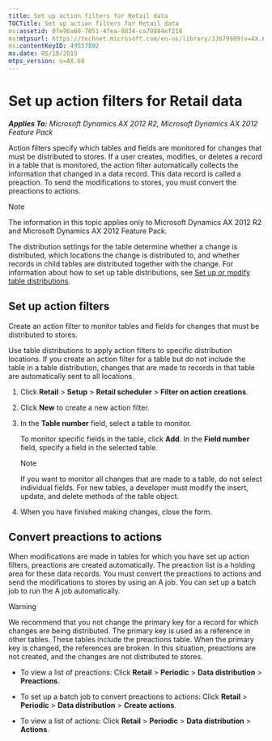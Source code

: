 ```yaml
---
title: Set up action filters for Retail data
TOCTitle: Set up action filters for Retail data
ms:assetid: 0fe96a60-7051-47ea-8834-ca70884ef218
ms:mtpsurl: https://technet.microsoft.com/en-us/library/JJ679909(v=AX.60)
ms:contentKeyID: 49557892
ms.date: 05/18/2015
mtps_version: v=AX.60
---
```


# Set up action filters for Retail data 


_**Applies To:** Microsoft Dynamics AX 2012 R2, Microsoft Dynamics AX 2012 Feature Pack_

Action filters specify which tables and fields are monitored for changes that must be distributed to stores. If a user creates, modifies, or deletes a record in a table that is monitored, the action filter automatically collects the information that changed in a data record. This data record is called a preaction. To send the modifications to stores, you must convert the preactions to actions.


> [!NOTE]
> <P>The information in this topic applies only to Microsoft Dynamics AX 2012 R2 and Microsoft Dynamics AX 2012 Feature Pack.</P>



The distribution settings for the table determine whether a change is distributed, which locations the change is distributed to, and whether records in child tables are distributed together with the change. For information about how to set up table distributions, see [Set up or modify table distributions](set-up-or-modify-table-distributions.md).

## Set up action filters

Create an action filter to monitor tables and fields for changes that must be distributed to stores.

Use table distributions to apply action filters to specific distribution locations. If you create an action filter for a table but do not include the table in a table distribution, changes that are made to records in that table are automatically sent to all locations.

1.  Click **Retail** \> **Setup** \> **Retail scheduler** \> **Filter on action creations**.

2.  Click **New** to create a new action filter.

3.  In the **Table number** field, select a table to monitor.
    
    To monitor specific fields in the table, click **Add**. In the **Field number** field, specify a field in the selected table.
    

    > [!NOTE]
    > <P>If you want to monitor all changes that are made to a table, do not select individual fields. For new tables, a developer must modify the insert, update, and delete methods of the table object.</P>



4.  When you have finished making changes, close the form.

## Convert preactions to actions

When modifications are made in tables for which you have set up action filters, preactions are created automatically. The preaction list is a holding area for these data records. You must convert the preactions to actions and send the modifications to stores by using an A job. You can set up a batch job to run the A job automatically.


> [!WARNING]
> <P>We recommend that you not change the primary key for a record for which changes are being distributed. The primary key is used as a reference in other tables. These tables include the preactions table. When the primary key is changed, the references are broken. In this situation, preactions are not created, and the changes are not distributed to stores.</P>



  - To view a list of preactions: Click **Retail** \> **Periodic** \> **Data distribution** \> **Preactions**.

  - To set up a batch job to convert preactions to actions: Click **Retail** \> **Periodic** \> **Data distribution** \> **Create actions**.

  - To view a list of actions: Click **Retail** \> **Periodic** \> **Data distribution** \> **Actions**.

  


